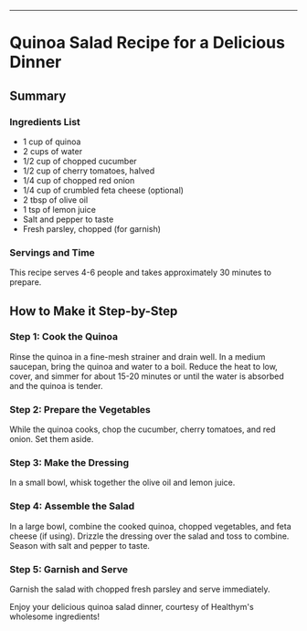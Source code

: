 ---

# Quinoa Salad Recipe for a Delicious Dinner

## Summary

### Ingredients List

- 1 cup of quinoa
- 2 cups of water
- 1/2 cup of chopped cucumber
- 1/2 cup of cherry tomatoes, halved
- 1/4 cup of chopped red onion
- 1/4 cup of crumbled feta cheese (optional)
- 2 tbsp of olive oil
- 1 tsp of lemon juice
- Salt and pepper to taste
- Fresh parsley, chopped (for garnish)

### Servings and Time

This recipe serves 4-6 people and takes approximately 30 minutes to prepare.

## How to Make it Step-by-Step

### Step 1: Cook the Quinoa

Rinse the quinoa in a fine-mesh strainer and drain well. In a medium saucepan, bring the quinoa and water to a boil. Reduce the heat to low, cover, and simmer for about 15-20 minutes or until the water is absorbed and the quinoa is tender.

### Step 2: Prepare the Vegetables

While the quinoa cooks, chop the cucumber, cherry tomatoes, and red onion. Set them aside.

### Step 3: Make the Dressing

In a small bowl, whisk together the olive oil and lemon juice.

### Step 4: Assemble the Salad

In a large bowl, combine the cooked quinoa, chopped vegetables, and feta cheese (if using). Drizzle the dressing over the salad and toss to combine. Season with salt and pepper to taste.

### Step 5: Garnish and Serve

Garnish the salad with chopped fresh parsley and serve immediately.

Enjoy your delicious quinoa salad dinner, courtesy of Healthym's wholesome ingredients!